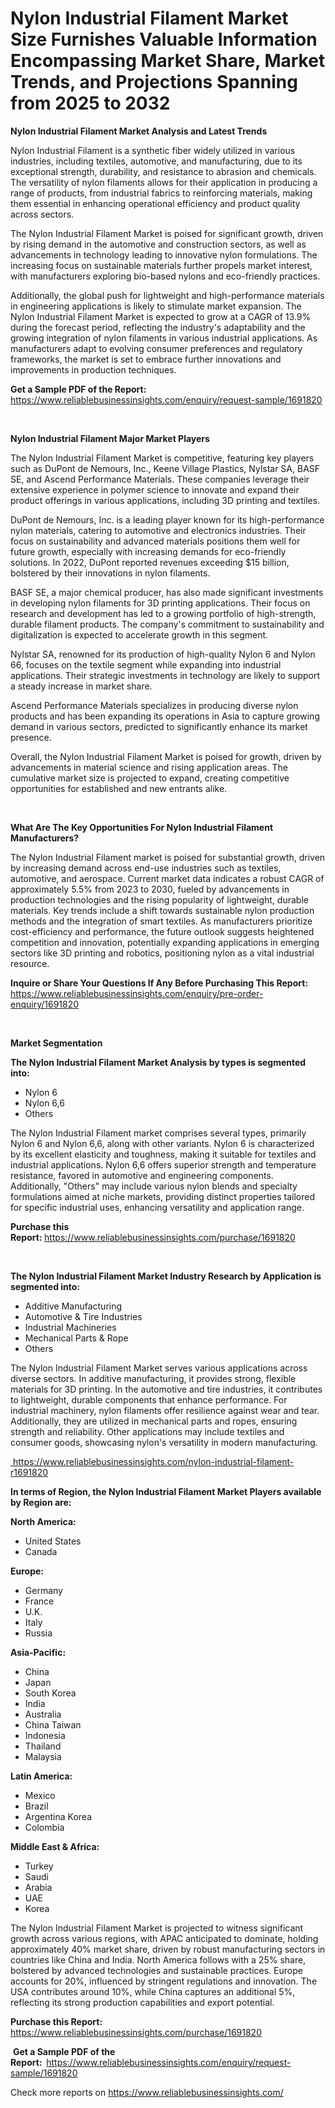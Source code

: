 <p><h1>Nylon Industrial Filament Market Size Furnishes Valuable Information Encompassing Market Share, Market Trends, and Projections Spanning from 2025 to 2032</h1></p><p><strong>Nylon Industrial Filament Market Analysis and Latest Trends</strong></p>
<p><p>Nylon Industrial Filament is a synthetic fiber widely utilized in various industries, including textiles, automotive, and manufacturing, due to its exceptional strength, durability, and resistance to abrasion and chemicals. The versatility of nylon filaments allows for their application in producing a range of products, from industrial fabrics to reinforcing materials, making them essential in enhancing operational efficiency and product quality across sectors.</p><p>The Nylon Industrial Filament Market is poised for significant growth, driven by rising demand in the automotive and construction sectors, as well as advancements in technology leading to innovative nylon formulations. The increasing focus on sustainable materials further propels market interest, with manufacturers exploring bio-based nylons and eco-friendly practices. </p><p>Additionally, the global push for lightweight and high-performance materials in engineering applications is likely to stimulate market expansion. The Nylon Industrial Filament Market is expected to grow at a CAGR of 13.9% during the forecast period, reflecting the industry's adaptability and the growing integration of nylon filaments in various industrial applications. As manufacturers adapt to evolving consumer preferences and regulatory frameworks, the market is set to embrace further innovations and improvements in production techniques.</p></p>
<p><strong>Get a Sample PDF of the Report:&nbsp;</strong> <a href="https://www.reliablebusinessinsights.com/enquiry/request-sample/1691820?utm_campaign=117&utm_medium=2&utm_source=Github&utm_content=ia&utm_term=07012025&utm_id=nylon-industrial-filament">https://www.reliablebusinessinsights.com/enquiry/request-sample/1691820</a></p>
<p>&nbsp;</p>
<p><strong>Nylon Industrial Filament Major Market Players</strong></p>
<p><p>The Nylon Industrial Filament Market is competitive, featuring key players such as DuPont de Nemours, Inc., Keene Village Plastics, Nylstar SA, BASF SE, and Ascend Performance Materials. These companies leverage their extensive experience in polymer science to innovate and expand their product offerings in various applications, including 3D printing and textiles.</p><p>DuPont de Nemours, Inc. is a leading player known for its high-performance nylon materials, catering to automotive and electronics industries. Their focus on sustainability and advanced materials positions them well for future growth, especially with increasing demands for eco-friendly solutions. In 2022, DuPont reported revenues exceeding $15 billion, bolstered by their innovations in nylon filaments.</p><p>BASF SE, a major chemical producer, has also made significant investments in developing nylon filaments for 3D printing applications. Their focus on research and development has led to a growing portfolio of high-strength, durable filament products. The company's commitment to sustainability and digitalization is expected to accelerate growth in this segment.</p><p>Nylstar SA, renowned for its production of high-quality Nylon 6 and Nylon 66, focuses on the textile segment while expanding into industrial applications. Their strategic investments in technology are likely to support a steady increase in market share.</p><p>Ascend Performance Materials specializes in producing diverse nylon products and has been expanding its operations in Asia to capture growing demand in various sectors, predicted to significantly enhance its market presence.</p><p>Overall, the Nylon Industrial Filament Market is poised for growth, driven by advancements in material science and rising application areas. The cumulative market size is projected to expand, creating competitive opportunities for established and new entrants alike.</p></p>
<p>&nbsp;</p>
<p><strong>What Are The Key Opportunities For Nylon Industrial Filament Manufacturers?</strong></p>
<p><p>The Nylon Industrial Filament market is poised for substantial growth, driven by increasing demand across end-use industries such as textiles, automotive, and aerospace. Current market data indicates a robust CAGR of approximately 5.5% from 2023 to 2030, fueled by advancements in production technologies and the rising popularity of lightweight, durable materials. Key trends include a shift towards sustainable nylon production methods and the integration of smart textiles. As manufacturers prioritize cost-efficiency and performance, the future outlook suggests heightened competition and innovation, potentially expanding applications in emerging sectors like 3D printing and robotics, positioning nylon as a vital industrial resource.</p></p>
<p><strong>Inquire or Share Your Questions If Any Before Purchasing This Report:</strong> <a href="https://www.reliablebusinessinsights.com/enquiry/pre-order-enquiry/1691820?utm_campaign=117&utm_medium=2&utm_source=Github&utm_content=ia&utm_term=07012025&utm_id=nylon-industrial-filament">https://www.reliablebusinessinsights.com/enquiry/pre-order-enquiry/1691820</a></p>
<p>&nbsp;</p>
<p><strong>Market Segmentation</strong></p>
<p><strong>The Nylon Industrial Filament Market Analysis by types is segmented into:</strong></p>
<p><ul><li>Nylon 6</li><li>Nylon 6,6</li><li>Others</li></ul></p>
<p><p>The Nylon Industrial Filament market comprises several types, primarily Nylon 6 and Nylon 6,6, along with other variants. Nylon 6 is characterized by its excellent elasticity and toughness, making it suitable for textiles and industrial applications. Nylon 6,6 offers superior strength and temperature resistance, favored in automotive and engineering components. Additionally, "Others" may include various nylon blends and specialty formulations aimed at niche markets, providing distinct properties tailored for specific industrial uses, enhancing versatility and application range.</p></p>
<p><strong>Purchase this Report:&nbsp;</strong><a href="https://www.reliablebusinessinsights.com/purchase/1691820?utm_campaign=117&utm_medium=2&utm_source=Github&utm_content=ia&utm_term=07012025&utm_id=nylon-industrial-filament">https://www.reliablebusinessinsights.com/purchase/1691820</a></p>
<p>&nbsp;</p>
<p><strong>The Nylon Industrial Filament Market Industry Research by Application is segmented into:</strong></p>
<p><ul><li>Additive Manufacturing</li><li>Automotive & Tire Industries</li><li>Industrial Machineries</li><li>Mechanical Parts & Rope</li><li>Others</li></ul></p>
<p><p>The Nylon Industrial Filament Market serves various applications across diverse sectors. In additive manufacturing, it provides strong, flexible materials for 3D printing. In the automotive and tire industries, it contributes to lightweight, durable components that enhance performance. For industrial machinery, nylon filaments offer resilience against wear and tear. Additionally, they are utilized in mechanical parts and ropes, ensuring strength and reliability. Other applications may include textiles and consumer goods, showcasing nylon's versatility in modern manufacturing.</p></p>
<p><a href="https://www.reliablebusinessinsights.com/nylon-industrial-filament-r1691820?utm_campaign=117&utm_medium=2&utm_source=Github&utm_content=ia&utm_term=07012025&utm_id=nylon-industrial-filament">&nbsp;https://www.reliablebusinessinsights.com/nylon-industrial-filament-r1691820</a></p>
<p><strong>In terms of Region, the Nylon Industrial Filament Market Players available by Region are:</strong></p>
<p>
    <p> <strong> North America: </strong>
        <ul>
            <li>United States</li>
            <li>Canada</li>
        </ul>
        </p> 
    <p> <strong> Europe: </strong>
        <ul>
            <li>Germany</li>
            <li>France</li>
            <li>U.K.</li>
            <li>Italy</li>
            <li>Russia</li>
        </ul>
        </p> 
    <p> <strong> Asia-Pacific: </strong>
        <ul>
            <li>China</li>
            <li>Japan</li>
            <li>South Korea</li>
            <li>India</li>
            <li>Australia</li>
            <li>China Taiwan</li>
            <li>Indonesia</li>
            <li>Thailand</li>
            <li>Malaysia</li>
        </ul>
        </p> 
    <p> <strong> Latin America: </strong>
        <ul>
            <li>Mexico</li>
            <li>Brazil</li>
            <li>Argentina Korea</li>
            <li>Colombia</li>
        </ul>
        </p> 
    <p> <strong> Middle East & Africa: </strong>
        <ul>
            <li>Turkey</li>
            <li>Saudi</li>
            <li>Arabia</li>
            <li>UAE</li>
            <li>Korea</li>
        </ul>
    </p>
    </p>
<p><p>The Nylon Industrial Filament Market is projected to witness significant growth across various regions, with APAC anticipated to dominate, holding approximately 40% market share, driven by robust manufacturing sectors in countries like China and India. North America follows with a 25% share, bolstered by advanced technologies and sustainable practices. Europe accounts for 20%, influenced by stringent regulations and innovation. The USA contributes around 10%, while China captures an additional 5%, reflecting its strong production capabilities and export potential.</p></p>
<p><strong>Purchase this Report: </strong><a href="https://www.reliablebusinessinsights.com/purchase/1691820?utm_campaign=117&utm_medium=2&utm_source=Github&utm_content=ia&utm_term=07012025&utm_id=nylon-industrial-filament">https://www.reliablebusinessinsights.com/purchase/1691820</a></p>
<p>&nbsp;<strong>Get a Sample PDF of the Report:&nbsp;&nbsp;</strong><a href="https://www.reliablebusinessinsights.com/enquiry/request-sample/1691820?utm_campaign=117&utm_medium=2&utm_source=Github&utm_content=ia&utm_term=07012025&utm_id=nylon-industrial-filament">https://www.reliablebusinessinsights.com/enquiry/request-sample/1691820</a></p>
<p><strong></strong></p>
<p>Check more reports on <a href="https://www.reliablebusinessinsights.com/?utm_campaign=117&utm_medium=2&utm_source=Github&utm_content=ia&utm_term=07012025&utm_id=nylon-industrial-filament">https://www.reliablebusinessinsights.com/</a></p>